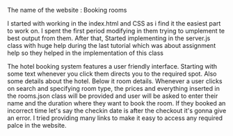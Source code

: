 The name of the website : Booking rooms


I started with working in the index.html and CSS as i find it the easiest part to work on.
I spent the first period modifying in them trying to umplement te best output from them. After that,
Started implementing in the server.js class with huge help during the last tutorial which was about
assignment help so they helped in the implementation of this class


The hotel booking system features a user friendly interface. Starting with some text whenever you click them directs you to the required spot. Also some details about the hotel. Below it room details. Whenever a user clicks on search and specifying room type, the prices and everything inserted in the rooms.json class will be provided and user will be asked to enter their name and the duration where they want to book the room. If they booked an incorrect time let's say the checkin date is after the checkout it's gonna give an error. I tried providing many links to make it easy to access any required palce in the website.